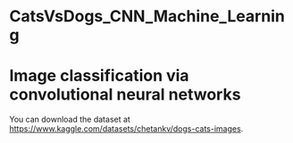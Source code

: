 # CatsVsDogs_CNN_Machine_Learning
# Image classification via convolutional neural networks

You can download the dataset at https://www.kaggle.com/datasets/chetankv/dogs-cats-images.
